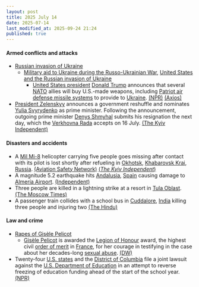 ```yaml
---
layout: post
title: 2025 July 14
date: 2025-07-14
last_modified_at: 2025-09-24 21:24
published: true
---
```



#### Armed conflicts and attacks

* [Russian invasion of Ukraine](https://en.wikipedia.org/wiki/Russian_invasion_of_Ukraine "Russian invasion of Ukraine")
  * [Military aid to Ukraine during the Russo-Ukrainian War](https://en.wikipedia.org/wiki/List_of_military_aid_to_Ukraine_during_the_Russo-Ukrainian_War "List of military aid to Ukraine during the Russo-Ukrainian War"), [United States and the Russian invasion of Ukraine](https://en.wikipedia.org/wiki/United_States_and_the_Russian_invasion_of_Ukraine "United States and the Russian invasion of Ukraine")
    * [United States president](https://en.wikipedia.org/wiki/United_States_president "United States president") [Donald Trump](https://en.wikipedia.org/wiki/Donald_Trump "Donald Trump") announces that several [NATO](https://en.wikipedia.org/wiki/NATO "NATO") allies will buy U.S.-made weapons, including [Patriot air defense missile systems](https://en.wikipedia.org/wiki/MIM-104_Patriot "MIM-104 Patriot") to provide to [Ukraine](https://en.wikipedia.org/wiki/Ukraine "Ukraine"). [(NPR)](https://www.npr.org/2025/07/14/nx-s1-5467272/russia-ukraine-war-trump-nato-weapons-tariffs) [(Axios)](https://www.axios.com/2025/07/14/trump-missiles-ukraine-weapons-attack-russia)
* [President Zelenskyy](https://en.wikipedia.org/wiki/President_Zelenskyy "President Zelenskyy") announces a government reshuffle and nominates [Yulia Svyrydenko](https://en.wikipedia.org/wiki/Yulia_Svyrydenko "Yulia Svyrydenko") as prime minister. Following the announcement, outgoing prime minister [Denys Shmyhal](https://en.wikipedia.org/wiki/Denys_Shmyhal "Denys Shmyhal") submits his resignation the next day, which the [Verkhovna Rada](https://en.wikipedia.org/wiki/Verkhovna_Rada "Verkhovna Rada") accepts on 16 July. [(The Kyiv Independent)](https://kyivindependent.com/ukraines-parliament-dismisses-government/)

#### Disasters and accidents

* A [Mil Mi-8](https://en.wikipedia.org/wiki/Mil_Mi-8 "Mil Mi-8") helicopter carrying five people goes missing after contact with its pilot is lost shortly after refueling in [Okhotsk](https://en.wikipedia.org/wiki/Okhotsk "Okhotsk"), [Khabarovsk Krai](https://en.wikipedia.org/wiki/Khabarovsk_Krai "Khabarovsk Krai"), [Russia](https://en.wikipedia.org/wiki/Russia "Russia"). [(Aviation Safety Network)](https://asn.flightsafety.org/wikibase/526906) [(*The Kyiv Independent*)](https://kyivindependent.com/russian-mi-8-helicopter-goes-missing-in-far-east-with-5-aboard/)
* A magnitude 5.2 earthquake hits [Andalusia](https://en.wikipedia.org/wiki/Andalusia "Andalusia"), [Spain](https://en.wikipedia.org/wiki/Spain "Spain") causing damage to [Almería Airport](https://en.wikipedia.org/wiki/Almer%C3%ADa_Airport "Almería Airport"). [(Independent)](https://www.independent.co.uk/news/world/europe/spain-earthquake-almeria-airport-roof-b2788548.html)
* Three people are killed in a lightning strike at a resort in [Tula Oblast](https://en.wikipedia.org/wiki/Tula_Oblast "Tula Oblast"). [(The Moscow Times)](https://www.themoscowtimes.com/2025/07/14/lightning-strike-kills-3-people-at-tula-region-resort-a89811)
* A passenger train collides with a school bus in [Cuddalore](https://en.wikipedia.org/wiki/Cuddalore "Cuddalore"), [India](https://en.wikipedia.org/wiki/India "India") killing three people and injuring two [(The Hindu)](https://www.thehindu.com/data/train-collides-with-school-van-in-cuddalore-vadodara-bridge-collapse-week-in-five-charts/article69808458.ece)

#### Law and crime

* [Rapes of Gisèle Pelicot](https://en.wikipedia.org/wiki/Rapes_of_Gis%C3%A8le_Pelicot "Rapes of Gisèle Pelicot")
  * [Gisèle Pelicot](https://en.wikipedia.org/wiki/Gis%C3%A8le_Pelicot "Gisèle Pelicot") is awarded the [Legion of Honour](https://en.wikipedia.org/wiki/Legion_of_Honour "Legion of Honour") award, the highest civil [order of merit](https://en.wikipedia.org/wiki/Order_of_merit "Order of merit") in [France](https://en.wikipedia.org/wiki/France "France"), for her courage in testifying in the case about her decades-long [sexual abuse](https://en.wikipedia.org/wiki/Sexual_abuse "Sexual abuse"). [(DW)](https://www.dw.com/en/gisele-pelicot-awarded-frances-highest-civilian-honor/a-73265170)
* Twenty-four [U.S. states](https://en.wikipedia.org/wiki/U.S._states "U.S. states") and the [District of Columbia](https://en.wikipedia.org/wiki/District_of_Columbia "District of Columbia") file a joint lawsuit against the [U.S. Department of Education](https://en.wikipedia.org/wiki/U.S._Department_of_Education "U.S. Department of Education") in an attempt to reverse freezing of education funding ahead of the start of the school year. [(NPR)](https://www.npr.org/2025/07/14/nx-s1-5467251/trump-school-education-grants-lawsuit)

